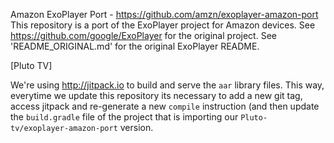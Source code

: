 Amazon ExoPlayer Port - https://github.com/amzn/exoplayer-amazon-port
This repository is a port of the ExoPlayer project for Amazon devices.
See https://github.com/google/ExoPlayer for the original project.
See 'README_ORIGINAL.md' for the original ExoPlayer README.


[Pluto TV]

We're using http://jitpack.io to build and serve the `aar` library files.
This way, everytime we update this repository its necessary to add a new 
git tag, access jitpack and re-generate a new `compile` instruction (and 
then update the `build.gradle` file of the project that is importing our
`Pluto-tv/exoplayer-amazon-port` version.
